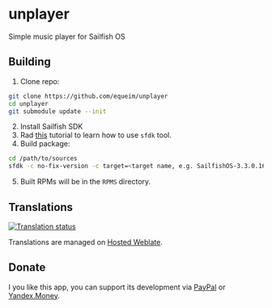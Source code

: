 # unplayer
Simple music player for Sailfish OS

## Building
1. Clone repo:
```sh
git clone https://github.com/equeim/unplayer
cd unplayer
git submodule update --init
```
2. Install Sailfish SDK
3. Rad [this](https://sailfishos.org/wiki/Tutorial_-_Building_packages_-_advanced_techniques) tutorial to learn how to use `sfdk` tool.
4. Build package:
```sh
cd /path/to/sources
sfdk -c no-fix-version -c target=<target name, e.g. SailfishOS-3.3.0.16-armv7hl> build -p -d -j<number of jobs>
```
5. Built RPMs will be in the `RPMS` directory.

## Translations
[![Translation status](https://hosted.weblate.org/widgets/unplayer/-/svg-badge.svg)](https://hosted.weblate.org/engage/unplayer/?utm_source=widget)

Translations are managed on [Hosted Weblate](https://hosted.weblate.org/projects/unplayer/translations).

## Donate
I you like this app, you can support its development via 
[PayPal](https://www.paypal.com/cgi-bin/webscr?cmd=_donations&business=DDQTRHTY5YV2G&item_name=Support%20Unplayer%20development&no_note=1&item_number=1&no_shipping=1&currency_code=EUR) or [Yandex.Money](https://yasobe.ru/na/equeim_unplayer).
